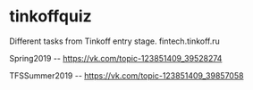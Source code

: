# tinkoffquiz
Different tasks from Tinkoff entry stage. fintech.tinkoff.ru

Spring2019 -- https://vk.com/topic-123851409_39528274

TFSSummer2019 -- https://vk.com/topic-123851409_39857058

